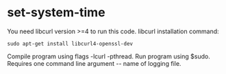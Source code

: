 # set-system-time
You need libcurl version >=4 to run this code. libcurl installation command:

`sudo apt-get install libcurl4-openssl-dev`

Compile program using flags -lcurl -pthread.
Run program using $sudo. Requires one command line argument -- name of logging file.
